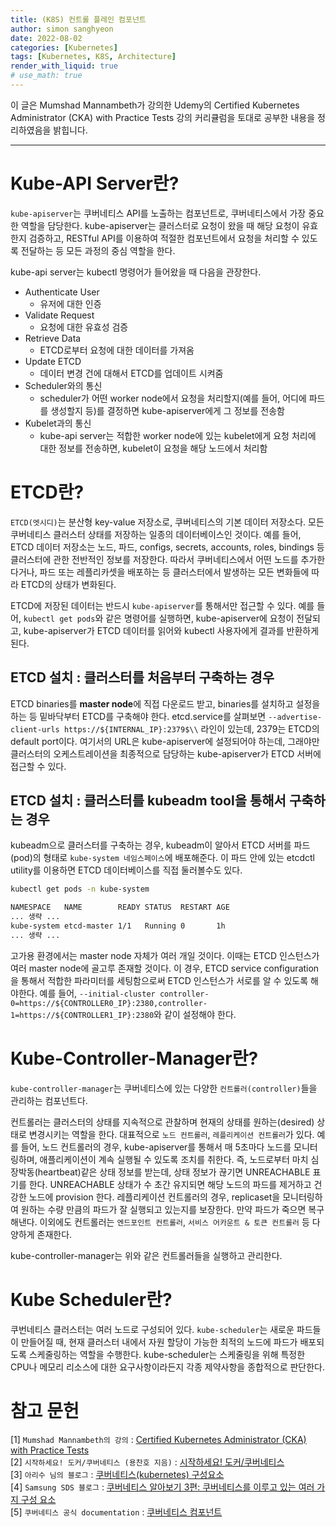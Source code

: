 ```yaml
---
title: (K8S) 컨트롤 플레인 컴포넌트
author: simon sanghyeon
date: 2022-08-02
categories: [Kubernetes]
tags: [Kubernetes, K8S, Architecture]
render_with_liquid: true
# use_math: true
---
```

이 글은 Mumshad Mannambeth가 강의한 Udemy의 Certified Kubernetes Administrator (CKA) with Practice Tests 강의 커리큘럼을 토대로 공부한 내용을 정리하였음을 밝힙니다.

---

# Kube-API Server란?
`kube-apiserver`는 쿠버네티스 API를 노출하는 컴포넌트로, 쿠버네티스에서 가장 중요한 역할을 담당한다.
kube-apiserver는 클러스터로 요청이 왔을 때 해당 요청이 유효한지 검증하고, RESTful API를 이용하여 적절한 컴포넌트에서 요청을 처리할 수 있도록 전달하는 등 모든 과정의 중심 역할을 한다.

kube-api server는 kubectl 명령어가 들어왔을 때 다음을 관장한다.
  - Authenticate User
      - 유저에 대한 인증
  - Validate Request
      - 요청에 대한 유효성 검증
  - Retrieve Data
      - ETCD로부터 요청에 대한 데이터를 가져옴
  - Update ETCD
      - 데이터 변경 건에 대해서 ETCD를 업데이트 시켜줌
  - Scheduler와의 통신
      - scheduler가 어떤 worker node에서 요청을 처리할지(예를 들어, 어디에 파드를 생성할지 등)를 결정하면 kube-apiserver에게 그 정보를 전송함
  - Kubelet과의 통신
      - kube-api server는 적합한 worker node에 있는 kubelet에게 요청 처리에 대한 정보를 전송하면, kubelet이 요청을 해당 노드에서 처리함

# ETCD란?
`ETCD(엣시디)`는 분산형 key-value 저장소로, 쿠버네티스의 기본 데이터 저장소다.
모든 쿠버네티스 클러스터 상태를 저장하는 일종의 데이터베이스인 것이다.
예를 들어, ETCD 데이터 저장소는 노드, 파드, configs, secrets, accounts, roles, bindings 등 클러스터에 관한 전반적인 정보를 저장한다.
따라서 쿠버네티스에서 어떤 노드를 추가한다거나, 파드 또는 레플리카셋을 배포하는 등 클러스터에서 발생하는 모든 변화들에 따라 ETCD의 상태가 변화된다.

ETCD에 저장된 데이터는 반드시 `kube-apiserver`를 통해서만 접근할 수 있다.
예를 들어, `kubectl get pods`와 같은 명령어를 실행하면, kube-apiserver에 요청이 전달되고, kube-apiserver가 ETCD 데이터를 읽어와 kubectl 사용자에게 결과를 반환하게 된다.

## ETCD 설치 : 클러스터를 처음부터 구축하는 경우
ETCD binaries를 **master node**에 직접 다운로드 받고, binaries를 설치하고 설정을 하는 등 밑바닥부터 ETCD를 구축해야 한다.
etcd.service를 살펴보면 `--advertise-client-urls https://${INTERNAL_IP}:2379$\\` 라인이 있는데, 2379는 ETCD의 default port이다. 여기서의 URL은 kube-apiserver에 설정되어야 하는데, 그래야만 클러스터의 오케스트레이션을 최종적으로 담당하는 kube-apiserver가 ETCD 서버에 접근할 수 있다.

## ETCD 설치 : 클러스터를 kubeadm tool을 통해서 구축하는 경우
kubeadm으로 클러스터를 구축하는 경우, kubeadm이 알아서 ETCD 서버를 파드(pod)의 형태로 `kube-system 네임스페이스`에 배포해준다. 이 파드 안에 있는 etcdctl utility를 이용하면 ETCD 데이터베이스를 직접 둘러볼수도 있다.
```bash
kubectl get pods -n kube-system

NAMESPACE   NAME        READY STATUS  RESTART AGE
... 생략 ...
kube-system etcd-master 1/1   Running 0       1h
... 생략 ...
```

고가용 환경에서는 master node 자체가 여러 개일 것이다. 이때는 ETCD 인스턴스가 여러 master node에 골고루 존재할 것이다. 이 경우, ETCD service configuration을 통해서 적합한 파라미터를 세팅함으로써 ETCD 인스턴스가 서로를 알 수 있도록 해야한다.
예를 들어, `--initial-cluster controller-0=https://${CONTROLLER0_IP}:2380,controller-1=https://${CONTROLLER1_IP}:2380`와 같이 설정해야 한다.

# Kube-Controller-Manager란?
`kube-controller-manager`는 쿠버네티스에 있는 다양한 `컨트롤러(controller)`들을 관리하는 컴포넌트다.

컨트롤러는 클러스터의 상태를 지속적으로 관찰하며 현재의 상태를 원하는(desired) 상태로 변경시키는 역할을 한다.
대표적으로 `노드 컨트롤러`, `레플리케이션 컨트롤러`가 있다.
예를 들어, 노드 컨트롤러의 경우, kube-apiserver를 통해서 매 5초마다 노드를 모니터링하며, 애플리케이션이 계속 실행될 수 있도록 조치를 취한다. 즉, 노드로부터 마치 심장박동(heartbeat)같은 상태 정보를 받는데, 상태 정보가 끊기면 UNREACHABLE 표기를 한다. UNREACHABLE 상태가 수 초간 유지되면 해당 노드의 파드를 제거하고 건강한 노드에 provision 한다.
레플리케이션 컨트롤러의 경우, replicaset을 모니터링하여 원하는 수량 만큼의 파드가 잘 실행되고 있는지를 보장한다. 만약 파드가 죽으면 복구해낸다.
이외에도 컨트롤러는 `엔드포인트 컨트롤러`, `서비스 어카운트 & 토큰 컨트롤러` 등 다양하게 존재한다.

kube-controller-manager는 위와 같은 컨트롤러들을 실행하고 관리한다.

# Kube Scheduler란?
쿠번네티스 클러스터는 여러 노드로 구성되어 있다. `kube-scheduler`는 새로운 파드들이 만들어질 때, 현재 클러스터 내에서 자원 할당이 가능한 최적의 노드에 파드가 배포되도록 스케줄링하는 역할을 수행한다.
kube-scheduler는 스케줄링을 위해 특정한 CPU나 메모리 리소스에 대한 요구사항이라든지 각종 제약사항을 종합적으로 판단한다.

# 참고 문헌

[1] `Mumshad Mannambeth의 강의` : [Certified Kubernetes Administrator (CKA) with Practice Tests](https://www.udemy.com/course/certified-kubernetes-administrator-with-practice-tests/)<br>
[2] `시작하세요! 도커/쿠버네티스 (용찬호 지음)` : [시작하세요! 도커/쿠버네티스](http://www.yes24.com/Product/Goods/84927385)<br>
[3] `아리수 님의 블로그` : [쿠버네티스(kubernetes) 구성요소](https://arisu1000.tistory.com/27828)<br>
[4] `Samsung SDS 블로그` : [쿠버네티스 알아보기 3편: 쿠버네티스를 이루고 있는 여러 가지 구성 요소](https://www.samsungsds.com/kr/insights/kubernetes-3.html)<br>
[5] `쿠버네티스 공식 documentation` : [쿠버네티스 컴포넌트](https://kubernetes.io/ko/docs/concepts/overview/components/)
